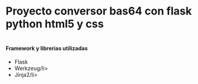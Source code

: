 <h1>Proyecto conversor bas64 con flask python html5 y css<h1>


<h4>Framework y librerias utilizadas</h4>
<ul>
    <li>Flask</li>
    <li>Werkzeug/li>
    <li>Jinja2/li>
<ul>
